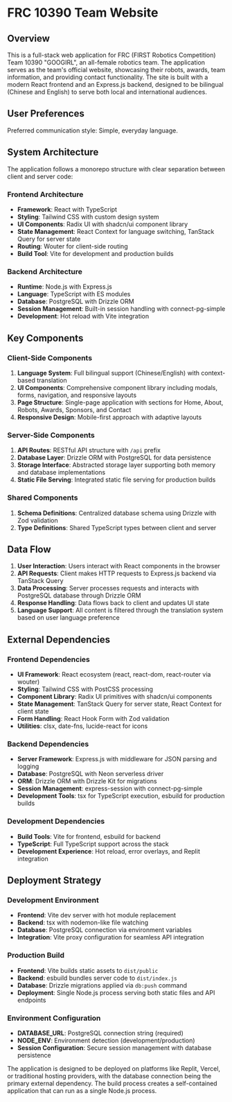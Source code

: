 # FRC 10390 Team Website

## Overview

This is a full-stack web application for FRC (FIRST Robotics Competition) Team 10390 "GOOGIRL", an all-female robotics team. The application serves as the team's official website, showcasing their robots, awards, team information, and providing contact functionality. The site is built with a modern React frontend and an Express.js backend, designed to be bilingual (Chinese and English) to serve both local and international audiences.

## User Preferences

Preferred communication style: Simple, everyday language.

## System Architecture

The application follows a monorepo structure with clear separation between client and server code:

### Frontend Architecture
- **Framework**: React with TypeScript
- **Styling**: Tailwind CSS with custom design system
- **UI Components**: Radix UI with shadcn/ui component library
- **State Management**: React Context for language switching, TanStack Query for server state
- **Routing**: Wouter for client-side routing
- **Build Tool**: Vite for development and production builds

### Backend Architecture
- **Runtime**: Node.js with Express.js
- **Language**: TypeScript with ES modules
- **Database**: PostgreSQL with Drizzle ORM
- **Session Management**: Built-in session handling with connect-pg-simple
- **Development**: Hot reload with Vite integration

## Key Components

### Client-Side Components
1. **Language System**: Full bilingual support (Chinese/English) with context-based translation
2. **UI Components**: Comprehensive component library including modals, forms, navigation, and responsive layouts
3. **Page Structure**: Single-page application with sections for Home, About, Robots, Awards, Sponsors, and Contact
4. **Responsive Design**: Mobile-first approach with adaptive layouts

### Server-Side Components
1. **API Routes**: RESTful API structure with `/api` prefix
2. **Database Layer**: Drizzle ORM with PostgreSQL for data persistence
3. **Storage Interface**: Abstracted storage layer supporting both memory and database implementations
4. **Static File Serving**: Integrated static file serving for production builds

### Shared Components
1. **Schema Definitions**: Centralized database schema using Drizzle with Zod validation
2. **Type Definitions**: Shared TypeScript types between client and server

## Data Flow

1. **User Interaction**: Users interact with React components in the browser
2. **API Requests**: Client makes HTTP requests to Express.js backend via TanStack Query
3. **Data Processing**: Server processes requests and interacts with PostgreSQL database through Drizzle ORM
4. **Response Handling**: Data flows back to client and updates UI state
5. **Language Support**: All content is filtered through the translation system based on user language preference

## External Dependencies

### Frontend Dependencies
- **UI Framework**: React ecosystem (react, react-dom, react-router via wouter)
- **Styling**: Tailwind CSS with PostCSS processing
- **Component Library**: Radix UI primitives with shadcn/ui components
- **State Management**: TanStack Query for server state, React Context for client state
- **Form Handling**: React Hook Form with Zod validation
- **Utilities**: clsx, date-fns, lucide-react for icons

### Backend Dependencies
- **Server Framework**: Express.js with middleware for JSON parsing and logging
- **Database**: PostgreSQL with Neon serverless driver
- **ORM**: Drizzle ORM with Drizzle Kit for migrations
- **Session Management**: express-session with connect-pg-simple
- **Development Tools**: tsx for TypeScript execution, esbuild for production builds

### Development Dependencies
- **Build Tools**: Vite for frontend, esbuild for backend
- **TypeScript**: Full TypeScript support across the stack
- **Development Experience**: Hot reload, error overlays, and Replit integration

## Deployment Strategy

### Development Environment
- **Frontend**: Vite dev server with hot module replacement
- **Backend**: tsx with nodemon-like file watching
- **Database**: PostgreSQL connection via environment variables
- **Integration**: Vite proxy configuration for seamless API integration

### Production Build
- **Frontend**: Vite builds static assets to `dist/public`
- **Backend**: esbuild bundles server code to `dist/index.js`
- **Database**: Drizzle migrations applied via `db:push` command
- **Deployment**: Single Node.js process serving both static files and API endpoints

### Environment Configuration
- **DATABASE_URL**: PostgreSQL connection string (required)
- **NODE_ENV**: Environment detection (development/production)
- **Session Configuration**: Secure session management with database persistence

The application is designed to be deployed on platforms like Replit, Vercel, or traditional hosting providers, with the database connection being the primary external dependency. The build process creates a self-contained application that can run as a single Node.js process.